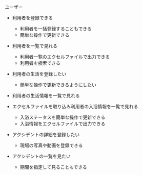 ユーザー

- 利用者を登録できる
  - 利用者を一括登録することもできる
  - 簡単な操作で更新できる
- 利用者を一覧で見れる
  - 利用者一覧のエクセルファイルで出力できる
  - 利用者を検索できる

- 利用者の生活を登録したい
  - 簡単な操作で更新できるようにしたい
- 利用者の生活情報を一覧で見れる

- エクセルファイルを取り込み利用者の入浴情報を一覧で見れる
  - 入浴ステータスを簡単な操作で更新できる
  - 入浴情報をエクセルファイルで出力できる

- アクシデントの詳細を登録したい
  - 現場の写真や動画を登録できる
- アクシデントの一覧を見たい
  - 期間を指定して見ることもできる
